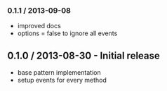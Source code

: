 ### 0.1.1 / 2013-09-08

  * improved docs
  * options = false to ignore all events

## 0.1.0 / 2013-08-30 - Initial release

  * base pattern implementation
  * setup events for every method

